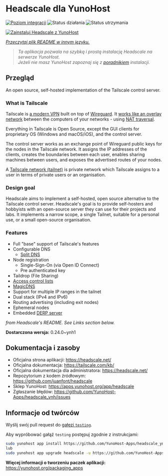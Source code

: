 <!--
To README zostało automatycznie wygenerowane przez <https://github.com/YunoHost/apps/tree/master/tools/readme_generator>
Nie powinno być ono edytowane ręcznie.
-->

# Headscale dla YunoHost

[![Poziom integracji](https://apps.yunohost.org/badge/integration/headscale)](https://ci-apps.yunohost.org/ci/apps/headscale/)
![Status działania](https://apps.yunohost.org/badge/state/headscale)
![Status utrzymania](https://apps.yunohost.org/badge/maintained/headscale)

[![Zainstaluj Headscale z YunoHost](https://install-app.yunohost.org/install-with-yunohost.svg)](https://install-app.yunohost.org/?app=headscale)

*[Przeczytaj plik README w innym języku.](./ALL_README.md)*

> *Ta aplikacja pozwala na szybką i prostą instalację Headscale na serwerze YunoHost.*  
> *Jeżeli nie masz YunoHost zapoznaj się z [poradnikiem](https://yunohost.org/install) instalacji.*

## Przegląd

An open source, self-hosted implementation of the Tailscale control server.

### What is Tailscale

Tailscale is [a modern VPN](https://tailscale.com/) built on top of
[Wireguard](https://www.wireguard.com/).
It [works like an overlay network](https://tailscale.com/blog/how-tailscale-works/)
between the computers of your networks - using
[NAT traversal](https://tailscale.com/blog/how-nat-traversal-works/).

Everything in Tailscale is Open Source, except the GUI clients for proprietary OS
(Windows and macOS/iOS), and the control server.

The control server works as an exchange point of Wireguard public keys for the
nodes in the Tailscale network. It assigns the IP addresses of the clients,
creates the boundaries between each user, enables sharing machines between users,
and exposes the advertised routes of your nodes.

A [Tailscale network (tailnet)](https://tailscale.com/kb/1136/tailnet/) is private
network which Tailscale assigns to a user in terms of private users or an
organisation.

### Design goal

Headscale aims to implement a self-hosted, open source alternative to the Tailscale
control server.
Headscale's goal is to provide self-hosters and hobbyists with an open-source
server they can use for their projects and labs.
It implements a narrow scope, a single Tailnet, suitable for a personal use, or a small
open-source organisation.

### Features


- Full "base" support of Tailscale's features
- Configurable DNS
  - [Split DNS](https://tailscale.com/kb/1054/dns/#using-dns-settings-in-the-admin-console)
- Node registration
  - Single-Sign-On (via Open ID Connect)
  - Pre authenticated key
- Taildrop (File Sharing)
- [Access control lists](https://tailscale.com/kb/1018/acls/)
- [MagicDNS](https://tailscale.com/kb/1081/magicdns)
- Support for multiple IP ranges in the tailnet
- Dual stack (IPv4 and IPv6)
- Routing advertising (including exit nodes)
- Ephemeral nodes
- Embedded [DERP server](https://tailscale.com/blog/how-tailscale-works/#encrypted-tcp-relays-derp)

*from Headscale's README. See Links section below.*

**Dostarczona wersja:** 0.24.0~ynh1

## Dokumentacja i zasoby

- Oficjalna strona aplikacji: <https://headscale.net/>
- Oficjalna dokumentacja: <https://tailscale.com/kb/>
- Oficjalna dokumentacja dla administratora: <https://headscale.net/>
- Repozytorium z kodem źródłowym: <https://github.com/juanfont/headscale>
- Sklep YunoHost: <https://apps.yunohost.org/app/headscale>
- Zgłaszanie błędów: <https://github.com/YunoHost-Apps/headscale_ynh/issues>

## Informacje od twórców

Wyślij swój pull request do [gałęzi `testing`](https://github.com/YunoHost-Apps/headscale_ynh/tree/testing).

Aby wypróbować gałąź `testing` postępuj zgodnie z instrukcjami:

```bash
sudo yunohost app install https://github.com/YunoHost-Apps/headscale_ynh/tree/testing --debug
lub
sudo yunohost app upgrade headscale -u https://github.com/YunoHost-Apps/headscale_ynh/tree/testing --debug
```

**Więcej informacji o tworzeniu paczek aplikacji:** <https://yunohost.org/packaging_apps>
